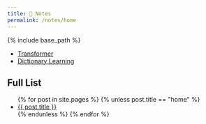 ```yaml
---
title: 📝 Notes
permalink: /notes/home
---
```


{% include base_path %}

- [Transformer](Transformer)
- [Dictionary Learning](Dictionary%20Learning)

<h2>Full List</h2>

<ul>
{% for post in site.pages %}
{% unless post.title == "home" %}
  <li><a href="{{ post.link }}">{{ post.title }}</a></li>
{% endunless %}
{% endfor %}
</ul>
